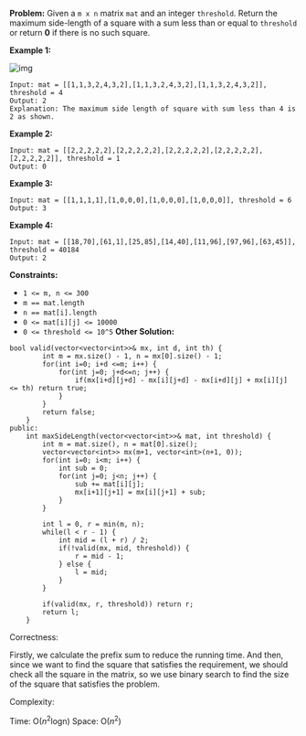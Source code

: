 **Problem:**
Given a `m x n` matrix `mat` and an integer `threshold`. Return the maximum side-length of a square with a sum less than or equal to `threshold` or return **0** if there is no such square.

 

**Example 1:**

![img](https://assets.leetcode.com/uploads/2019/12/05/e1.png)

```
Input: mat = [[1,1,3,2,4,3,2],[1,1,3,2,4,3,2],[1,1,3,2,4,3,2]], threshold = 4
Output: 2
Explanation: The maximum side length of square with sum less than 4 is 2 as shown.
```

**Example 2:**

```
Input: mat = [[2,2,2,2,2],[2,2,2,2,2],[2,2,2,2,2],[2,2,2,2,2],[2,2,2,2,2]], threshold = 1
Output: 0
```

**Example 3:**

```
Input: mat = [[1,1,1,1],[1,0,0,0],[1,0,0,0],[1,0,0,0]], threshold = 6
Output: 3
```

**Example 4:**

```
Input: mat = [[18,70],[61,1],[25,85],[14,40],[11,96],[97,96],[63,45]], threshold = 40184
Output: 2
```

 

**Constraints:**

- `1 <= m, n <= 300`
- `m == mat.length`
- `n == mat[i].length`
- `0 <= mat[i][j] <= 10000`
- `0 <= threshold <= 10^5`
**Other Solution:**
```
bool valid(vector<vector<int>>& mx, int d, int th) {
        int m = mx.size() - 1, n = mx[0].size() - 1;
        for(int i=0; i+d <=m; i++) {
            for(int j=0; j+d<=n; j++) {
                if(mx[i+d][j+d] - mx[i][j+d] - mx[i+d][j] + mx[i][j] <= th) return true;
            }
        }
        return false;
    }
public:
    int maxSideLength(vector<vector<int>>& mat, int threshold) {
        int m = mat.size(), n = mat[0].size();
        vector<vector<int>> mx(m+1, vector<int>(n+1, 0));
        for(int i=0; i<m; i++) {
            int sub = 0;
            for(int j=0; j<n; j++) {
                sub += mat[i][j];
                mx[i+1][j+1] = mx[i][j+1] + sub; 
            }
        }
        
        int l = 0, r = min(m, n);
        while(l < r - 1) {
            int mid = (l + r) / 2;
            if(!valid(mx, mid, threshold)) {
                r = mid - 1;
            } else {
                l = mid;
            }
        }
        
        if(valid(mx, r, threshold)) return r;
        return l;
    }
```
Correctness:

Firstly, we calculate the prefix sum to reduce the running time. And then, since we want to find the square that satisfies the requirement, we should check all the square in the matrix, so we use binary search to find the size of the square that satisfies the problem.

Complexity:

Time: O($n^2$logn)
Space: O($n^2$)